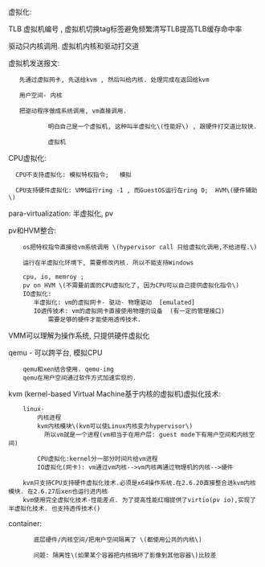 虚拟化:

TLB  虚拟机编号   , 虚拟机切换tag标签避免频繁清写TLB提高TLB缓存命中率

驱动只内核调用.   虚拟机内核和驱动打交道

虚拟机发送报文:

```
   先通过虚拟网卡, 先送给kvm , 然后叫给内核. 处理完成在返回给kvm

   用户空间- 内核

   把驱动程序做成系统调用, vm直接调用.

           明白自己是一个虚拟机, 这种叫半虚拟化\(性能好\) , 跟硬件打交道比较快.

           虚拟机
```

CPU虚拟化:

```
  CPU不支持虚拟化: 模拟特权指令;   模拟

  CPU支持硬件虚拟化: VMM运行ring -1 , 而GuestOS运行在ring 0;  HVM\(硬件辅助\)
```

para-virtualization: 半虚拟化, pv

pv和HVM整合:

```
    os把特权指令直接给vm系统调用 \(hypervisor call 只给虚拟化调用,不给进程.\)

    运行在半虚拟化环境下, 需要修改内核. 所以不能支持Windows

    cpu, io, memroy ;   
    pv on HVM \(不需要前面的CPU虚拟化了, 因为CPU可以自己提供虚拟化指令\)
    IO虚拟化:
       半虚拟化: vm的虚拟网卡- 驱动- 物理驱动  [emulated]
       IO透传技术: vm的虚拟网卡直接使用物理的设备  (有一定的管理接口)
           需要足够的硬件才能使用透传技术.
```

VMM可以理解为操作系统, 只提供硬件虚拟化

qemu - 可以跨平台, 模拟CPU

```
    qemu和xen结合使用. qemu-img
    qemu在用户空间通过软件方式加速实现的.
```

kvm \(kernel-based Virtual Machine基于内核的虚拟机\)虚拟化技术:

```
    linux-
        内核进程
        kvm内核模块\(kvm可以使Linux内核变为hypervisor\)
          所以vm就是一个进程(vm相当于在用户层: guest mode下有用户空间和内核空间)

        CPU虚拟化:kernel分一部分时间片给vm进程
        IO虚拟化(网卡): vm通过vm内核-->vm内核再通过物理机的内核-->硬件

    kvm只支持CPU支持硬件虚拟化技术.必须是x64操作系统.在2.6.20直接整合进kvm内核模块. 在2.6.27后xen也运行进内核
    kvm使用完全虚拟化技术-性能差点. 为了提高性能红帽提供了virtio(pv io),实现了半虚拟化技术. 也支持透传技术()
```

container:

```
       底层硬件/内核空间/把用户空间隔离了 \(都使用公共的内核\)

       问题: 隔离性\(如果某个容器把内核搞坏了影像到其他容器\)比较差
```



